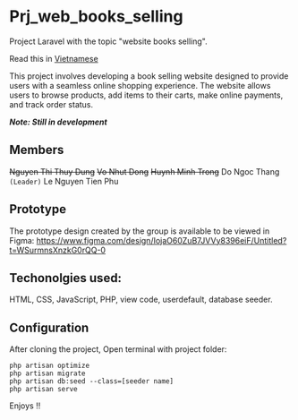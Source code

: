 # Prj_web_books_selling

Project Laravel with the topic "website books selling".

Read this in [Vietnamese](README.vi.md)

This project involves developing a book selling website designed to provide users with a seamless online shopping experience. The website allows users to browse products, add items to their carts, make online payments, and track order status.

**_Note: Still in development_**

## Members

~~Nguyen Thi Thuy Dung~~
~~Vo Nhut Dong~~
~~Huynh Minh Trong~~
Do Ngoc Thang `(Leader)`
Le Nguyen Tien Phu

## Prototype

The prototype design created by the group is available to be viewed in Figma: https://www.figma.com/design/IojaO60ZuB7JVVy8396eiF/Untitled?t=WSurmnsXnzkG0rQQ-0

## Techonolgies used:

HTML, CSS, JavaScript, PHP, view code, userdefault, database seeder.

## Configuration

After cloning the project, Open terminal with project folder:

```
php artisan optimize
php artisan migrate
php artisan db:seed --class=[seeder name]
php artisan serve
```

Enjoys !!
